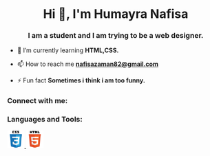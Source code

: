<h1 align="center">Hi 👋, I'm Humayra Nafisa</h1>
<h3 align="center">I am a student and I am trying to be a web designer.</h3>

- 🌱 I’m currently learning **HTML,CSS.**

- 📫 How to reach me **nafisazaman82@gmail.com**

- ⚡ Fun fact **Sometimes i think i am too funny.**

<h3 align="left">Connect with me:</h3>
<p align="left">
</p>

<h3 align="left">Languages and Tools:</h3>
<p align="left"> <a href="https://www.w3schools.com/css/" target="_blank" rel="noreferrer"> <img src="https://raw.githubusercontent.com/devicons/devicon/master/icons/css3/css3-original-wordmark.svg" alt="css3" width="40" height="40"/> </a> <a href="https://www.w3.org/html/" target="_blank" rel="noreferrer"> <img src="https://raw.githubusercontent.com/devicons/devicon/master/icons/html5/html5-original-wordmark.svg" alt="html5" width="40" height="40"/> </a> </p>
